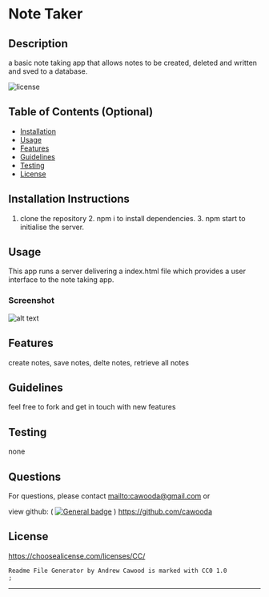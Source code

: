 # Note Taker
## Description

a basic note taking app that allows notes to be created, deleted  and written and sved to a database. 

![license](https://img.shields.io/badge/license-CC-blue)

## Table of Contents (Optional)

- [Installation](#installation)
- [Usage](#usage)
- [Features](#features)
- [Guidelines](#guidelines)
- [Testing](#testing)
- [License](#license)

## Installation Instructions

1. clone the repository 2. npm i to install dependencies. 3. npm start to initialise the server.

## Usage
This app runs a server delivering a index.html file which provides a user interface to the note taking app.

### Screenshot


![alt text](./assets/images/screenshot.png)


## Features

create notes, save notes, delte notes, retrieve all notes

## Guidelines
feel free to fork and get in touch with new features

## Testing
none

## Questions

For questions, please contact <mailto:cawooda@gmail.com> or 

view github:
(
    [![General badge](https://img.shields.io/badge/Github-profile-green.svg)](https://github.com/https://github.com/cawooda)
    )
<https://github.com/cawooda>

## License

<https://choosealicense.com/licenses/CC/>


        
    Readme File Generator by Andrew Cawood is marked with CC0 1.0 
    ;
    

---


  